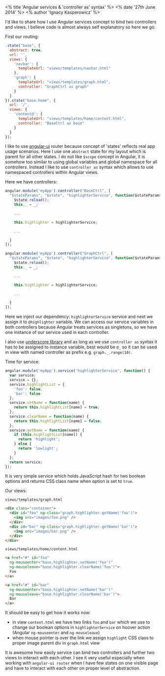 <% title 'Angular services & \'controller as\' syntax' %>
<% date '27th June 2014' %>
<% author 'Ignacy Kasperowicz' %>

I'd like to share how I use Angular services concept to bind two controllers and views. I believe code is almost always self explanatory so here we go.

First our routing:

``` javascript
.state("base", {
  abstract: true,
  url: '',
  views: {
    'navbar': {
      templateUrl: "views/templates/navbar.html"
    },
    'graph': {
      templateUrl: "views/templates/graph.html",
      controller: "GraphCtrl as graph"
    }
  }
}).state("base.home", {
  url: '/',
  views: {
    'content@': {
      templateUrl: "views/templates/home/content.html",
      controller: "BaseCtrl as base"
    }
  }
});
```

I like to use [angular-ui](https://github.com/angular-ui/ui-router) router because concept of 'states' reflects real app usage scenarios. Here I use one `abstract` state for my layout which is parent for all other states.
I do not like `$scope` concept in Angular, it is somehow too similar to using global variables and global namespace for all controllers. Instead I like to use `controller as` syntax which allows to use namespaced controllers within Angular views.

Here we have controllers:

``` javascript
angular.module('myApp').controller("BaseCtrl", [
  "$stateParams", "$state", "highlighterService", function($stateParams, $state, highlighterService) {
    $state.reload();
    this._ = _;

    ...

    this.highlighter = highlighterService;

    ...

  }
]);
```

``` javascript
angular.module('myApp').controller("GraphCtrl", [
  "$stateParams", "$state", "highlighterService", function($stateParams, $state, highlighterService) {
    $state.reload();
    this._ = _;

    ...

    this.highlighter = highlighterService;

    ...

  }
]);
```

Here we inject our dependency: `highlighterService` service and next we assign it to `@highlighter` variable. We can access our service variables in both controllers because Angular treats services as singletons, so we have one instance of our service used in each controller.

I also use [underscore library](http://underscorejs.org) and as long as we use `controller as` syntax it has to be assigned to instance variable, best would be `@_` so it can be used in view with named controller as prefix e.g. `graph._.range(10)`.

Time for service:

``` javascript
angular.module('myApp').service('highlighterService', function() {
  var service;
  service = {};
  service.highlightList = {
    'foo': false,
    'bar': false
  };
  service.setName = function(name) {
    return this.highlightList[name] = true;
  };
  service.clearName = function(name) {
    return this.highlightList[name] = false;
  };
  service.getName = function(name) {
    if (this.highlightList[name]) {
      return 'highlight';
    } else {
      return 'lowlight';
    }
  };
  return service;
});
```

It is very simple service which holds JavaScript hash for two boolean options and returns CSS class name when option is set to `true`.

Our views:

`views/templates/graph.html`

``` html
<div class="container">
  <div id="foo" ng-class="graph.highlighter.getName('foo')">
    <img src="images/foo.png" />
  </div>
  <div id="bar" ng-class="graph.highlighter.getName('bar')">
    <img src="images/bar.png" />
  </div>
</div>
```

`views/templates/home/content.html`

``` html
<a href="#" id="foo"
  ng-mouseenter="base.highlighter.setName('foo')"
  ng-mouseleave="base.highlighter.clearName('foo')">
  Foo
</a>

<a href="#" id="bar"
  ng-mouseenter="base.highlighter.setName('bar')"
  ng-mouseleave="base.highlighter.clearName('bar')">
  Bar
</a>
```

It should be easy to get how it works now:

  * in view `content.html` we have two links `foo` and `bar` which we use to change our boolean options in `highlighterService` on hoover action (Angular `ng-mouseenter` and `ng-mouseleave`)
  * when mouse pointer is over the link we assign `highlight` CSS class to proper image parent div in `graph.html` view

It is awesome how easily service can bind two controllers and further two views to interact with each other. I see it very useful especially when working with `angular-ui router` when I have few states on one visible page and have to interact with each other on proper level of abstraction.
